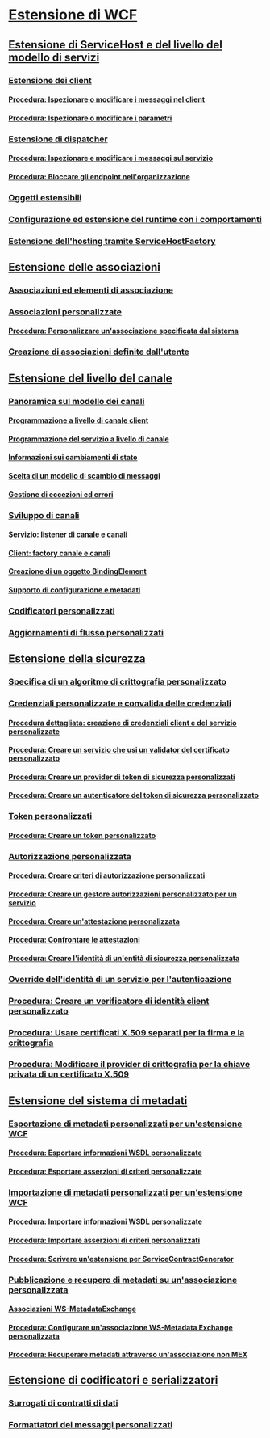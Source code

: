 # [Estensione di WCF](extending-wcf.md)
## [Estensione di ServiceHost e del livello del modello di servizi](extending-servicehost-and-the-service-model-layer.md)
### [Estensione dei client](extending-clients.md)
#### [Procedura: Ispezionare o modificare i messaggi nel client](how-to-inspect-or-modify-messages-on-the-client.md)
#### [Procedura: Ispezionare o modificare i parametri](how-to-inspect-or-modify-parameters.md)
### [Estensione di dispatcher](extending-dispatchers.md)
#### [Procedura: Ispezionare e modificare i messaggi sul servizio](how-to-inspect-and-modify-messages-on-the-service.md)
#### [Procedura: Bloccare gli endpoint nell'organizzazione](how-to-lock-down-endpoints-in-the-enterprise.md)
### [Oggetti estensibili](extensible-objects.md)
### [Configurazione ed estensione del runtime con i comportamenti](configuring-and-extending-the-runtime-with-behaviors.md)
### [Estensione dell'hosting tramite ServiceHostFactory](extending-hosting-using-servicehostfactory.md)
## [Estensione delle associazioni](extending-bindings.md)
### [Associazioni ed elementi di associazione](bindings-and-binding-elements.md)
### [Associazioni personalizzate](custom-bindings.md)
#### [Procedura: Personalizzare un'associazione specificata dal sistema](how-to-customize-a-system-provided-binding.md)
### [Creazione di associazioni definite dall'utente](creating-user-defined-bindings.md)
## [Estensione del livello del canale](extending-the-channel-layer.md)
### [Panoramica sul modello dei canali](channel-model-overview.md)
#### [Programmazione a livello di canale client](client-channel-level-programming.md)
#### [Programmazione del servizio a livello di canale](service-channel-level-programming.md)
#### [Informazioni sui cambiamenti di stato](understanding-state-changes.md)
#### [Scelta di un modello di scambio di messaggi](choosing-a-message-exchange-pattern.md)
#### [Gestione di eccezioni ed errori](handling-exceptions-and-faults.md)
### [Sviluppo di canali](developing-channels.md)
#### [Servizio: listener di canale e canali](service-channel-listeners-and-channels.md)
#### [Client: factory canale e canali](client-channel-factories-and-channels.md)
#### [Creazione di un oggetto BindingElement](creating-a-bindingelement.md)
#### [Supporto di configurazione e metadati](configuration-and-metadata-support.md)
### [Codificatori personalizzati](custom-encoders.md)
### [Aggiornamenti di flusso personalizzati](custom-stream-upgrades.md)
## [Estensione della sicurezza](extending-security.md)
### [Specifica di un algoritmo di crittografia personalizzato](specifying-a-custom-crypto-algorithm.md)
### [Credenziali personalizzate e convalida delle credenziali](custom-credential-and-credential-validation.md)
#### [Procedura dettagliata: creazione di credenziali client e del servizio personalizzate](walkthrough-creating-custom-client-and-service-credentials.md)
#### [Procedura: Creare un servizio che usi un validator del certificato personalizzato](how-to-create-a-service-that-employs-a-custom-certificate-validator.md)
#### [Procedura: Creare un provider di token di sicurezza personalizzati](how-to-create-a-custom-security-token-provider.md)
#### [Procedura: Creare un autenticatore del token di sicurezza personalizzato](how-to-create-a-custom-security-token-authenticator.md)
### [Token personalizzati](custom-tokens.md)
#### [Procedura: Creare un token personalizzato](how-to-create-a-custom-token.md)
### [Autorizzazione personalizzata](custom-authorization.md)
#### [Procedura: Creare criteri di autorizzazione personalizzati](how-to-create-a-custom-authorization-policy.md)
#### [Procedura: Creare un gestore autorizzazioni personalizzato per un servizio](how-to-create-a-custom-authorization-manager-for-a-service.md)
#### [Procedura: Creare un'attestazione personalizzata](how-to-create-a-custom-claim.md)
#### [Procedura: Confrontare le attestazioni](how-to-compare-claims.md)
#### [Procedura: Creare l'identità di un'entità di sicurezza personalizzata](how-to-create-a-custom-principal-identity.md)
### [Override dell'identità di un servizio per l'autenticazione](overriding-the-identity-of-a-service-for-authentication.md)
### [Procedura: Creare un verificatore di identità client personalizzato](how-to-create-a-custom-client-identity-verifier.md)
### [Procedura: Usare certificati X.509 separati per la firma e la crittografia](how-to-use-separate-x-509-certificates-for-signing-and-encryption.md)
### [Procedura: Modificare il provider di crittografia per la chiave privata di un certificato X.509](change-cryptographic-provider-x509-certificate-private-key.md)
## [Estensione del sistema di metadati](extending-the-metadata-system.md)
### [Esportazione di metadati personalizzati per un'estensione WCF](exporting-custom-metadata-for-a-wcf-extension.md)
#### [Procedura: Esportare informazioni WSDL personalizzate](how-to-export-custom-wsdl.md)
#### [Procedura: Esportare asserzioni di criteri personalizzate](how-to-export-custom-policy-assertions.md)
### [Importazione di metadati personalizzati per un'estensione WCF](importing-custom-metadata-for-a-wcf-extension.md)
#### [Procedura: Importare informazioni WSDL personalizzate](how-to-import-custom-wsdl.md)
#### [Procedura: Importare asserzioni di criteri personalizzati](how-to-import-custom-policy-assertions.md)
#### [Procedura: Scrivere un'estensione per ServiceContractGenerator](how-to-write-an-extension-for-the-servicecontractgenerator.md)
### [Pubblicazione e recupero di metadati su un'associazione personalizzata](publishing-and-retrieving-metadata-over-a-custom-binding.md)
#### [Associazioni WS-MetadataExchange](ws-metadataexchange-bindings.md)
#### [Procedura: Configurare un'associazione WS-Metadata Exchange personalizzata](how-to-configure-a-custom-ws-metadata-exchange-binding.md)
#### [Procedura: Recuperare metadati attraverso un'associazione non MEX](how-to-retrieve-metadata-over-a-non-mex-binding.md)
## [Estensione di codificatori e serializzatori](extending-encoders-and-serializers.md)
### [Surrogati di contratti di dati](data-contract-surrogates.md)
### [Formattatori dei messaggi personalizzati](custom-message-formatters.md)
